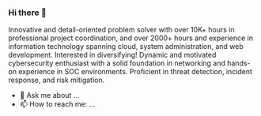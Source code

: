 ### Hi there 👋
Innovative and detail-oriented problem solver with over 10K+ hours in professional project coordination, and over 2000+ hours and experience in information technology spanning cloud, system administration, and web development. Interested in diversifying! Dynamic and motivated cybersecurity enthusiast with a solid foundation in networking and hands-on experience in SOC environments. Proficient in threat detection, incident response, and risk mitigation.
- 💬 Ask me about ...
- 📫 How to reach me: ...

<!--
**cybhershecurity/cybhershecurity** is a ✨ _special_ ✨ repository because its `README.md` (this file) appears on your GitHub profile.

Here are some ideas to get you started:

- 🔭 I’m currently working on ...
- 🌱 I’m currently learning ...
- 👯 I’m looking to collaborate on ...
- 🤔 I’m looking for help with ...
- 💬 Ask me about ...
- 📫 How to reach me: ...
- 😄 Pronouns: ...
- ⚡ Fun fact: ...
-->
